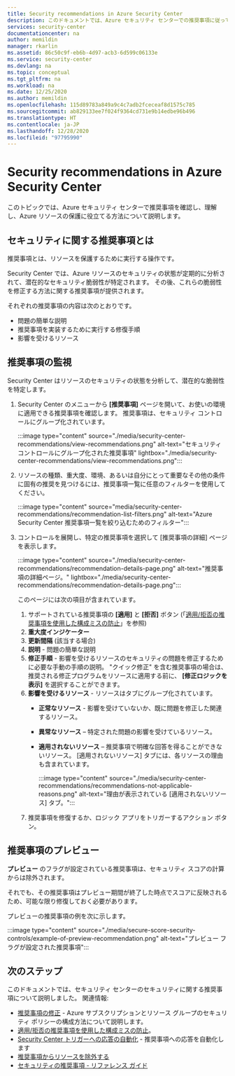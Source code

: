 ```yaml
---
title: Security recommendations in Azure Security Center
description: このドキュメントでは、Azure セキュリティ センターでの推奨事項に従ってご使用の Azure のリソースを保護し、セキュリティ ポリシーを使用してコンプライアンスを順守する方法について説明します。
services: security-center
documentationcenter: na
author: memildin
manager: rkarlin
ms.assetid: 86c50c9f-eb6b-4d97-acb3-6d599c06133e
ms.service: security-center
ms.devlang: na
ms.topic: conceptual
ms.tgt_pltfrm: na
ms.workload: na
ms.date: 12/25/2020
ms.author: memildin
ms.openlocfilehash: 115d89783a849a9c4c7adb2fceceaf8d1575c785
ms.sourcegitcommit: ab829133ee7f024f9364cd731e9b14edbe96b496
ms.translationtype: HT
ms.contentlocale: ja-JP
ms.lasthandoff: 12/28/2020
ms.locfileid: "97795990"
---
```

# <a name="security-recommendations-in-azure-security-center"></a>Security recommendations in Azure Security Center 
このトピックでは、Azure セキュリティ センターで推奨事項を確認し、理解し、Azure リソースの保護に役立てる方法について説明します。


## <a name="what-are-security-recommendations"></a>セキュリティに関する推奨事項とは

推奨事項とは、リソースを保護するために実行する操作です。

Security Center では、Azure リソースのセキュリティの状態が定期的に分析されて、潜在的なセキュリティ脆弱性が特定されます。 その後、これらの脆弱性を修正する方法に関する推奨事項が提供されます。

それぞれの推奨事項の内容は次のとおりです。

- 問題の簡単な説明
- 推奨事項を実装するために実行する修復手順
- 影響を受けるリソース

## <a name="monitor-recommendations"></a>推奨事項の監視<a name="monitor-recommendations"></a>

Security Center はリソースのセキュリティの状態を分析して、潜在的な脆弱性を特定します。 

1. Security Center のメニューから **[推奨事項]** ページを開いて、お使いの環境に適用できる推奨事項を確認します。 推奨事項は、セキュリティ コントロールにグループ化されています。

    :::image type="content" source="./media/security-center-recommendations/view-recommendations.png" alt-text="セキュリティ コントロールにグループ化された推奨事項" lightbox="./media/security-center-recommendations/view-recommendations.png":::

1. リソースの種類、重大度、環境、あるいは自分にとって重要なその他の条件に固有の推奨を見つけるには、推奨事項一覧に任意のフィルターを使用してください。

    :::image type="content" source="media/security-center-recommendations/recommendation-list-filters.png" alt-text="Azure Security Center 推奨事項一覧を絞り込むためのフィルター":::

1. コントロールを展開し、特定の推奨事項を選択して [推奨事項の詳細] ページを表示します。

    :::image type="content" source="./media/security-center-recommendations/recommendation-details-page.png" alt-text="推奨事項の詳細ページ。" lightbox="./media/security-center-recommendations/recommendation-details-page.png":::

    このページには次の項目が含まれています。

    1. サポートされている推奨事項の **[適用]** と **[拒否]** ボタン (「[適用/拒否の推奨事項を使用した構成ミスの防止](prevent-misconfigurations.md)」を参照)
    1. **重大度インジケーター**
    1. **更新間隔** (該当する場合) 
    1. **説明** - 問題の簡単な説明
    1. **修正手順** - 影響を受けるリソースのセキュリティの問題を修正するために必要な手動の手順の説明。 "クイック修正" を含む推奨事項の場合は、推奨される修正プログラムをリソースに適用する前に、 **[修正ロジックを表示]** を選択することができます。 
    1. **影響を受けるリソース** - リソースはタブにグループ化されています。
        - **正常なリソース** - 影響を受けていないか、既に問題を修正した関連するリソース。
        - **異常なリソース** – 特定された問題の影響を受けているリソース。
        - **適用されないリソース** – 推奨事項で明確な回答を得ることができないリソース。 [適用されないリソース] タブには、各リソースの理由も含まれています。 

            :::image type="content" source="./media/security-center-recommendations/recommendations-not-applicable-reasons.png" alt-text="理由が表示されている [適用されないリソース] タブ。":::
    1. 推奨事項を修復するか、ロジック アプリをトリガーするアクション ボタン。

## <a name="preview-recommendations"></a>推奨事項のプレビュー

**プレビュー** のフラグが設定されている推奨事項は、セキュリティ スコアの計算からは除外されます。

それでも、その推奨事項はプレビュー期間が終了した時点でスコアに反映されるため、可能な限り修復しておく必要があります。

プレビューの推奨事項の例を次に示します。

:::image type="content" source="./media/secure-score-security-controls/example-of-preview-recommendation.png" alt-text="プレビュー フラグが設定された推奨事項":::
 
## <a name="next-steps"></a>次のステップ

このドキュメントでは、セキュリティ センターのセキュリティに関する推奨事項について説明しました。 関連情報:

- [推奨事項の修正](security-center-remediate-recommendations.md) - Azure サブスクリプションとリソース グループのセキュリティ ポリシーの構成方法について説明します。
- [適用/拒否の推奨事項を使用した構成ミスの防止](prevent-misconfigurations.md)。
- [Security Center トリガーへの応答の自動化](workflow-automation.md) - 推奨事項への応答を自動化します
- [推奨事項からリソースを除外する](exempt-resource.md)
- [セキュリティの推奨事項 - リファレンス ガイド](recommendations-reference.md)